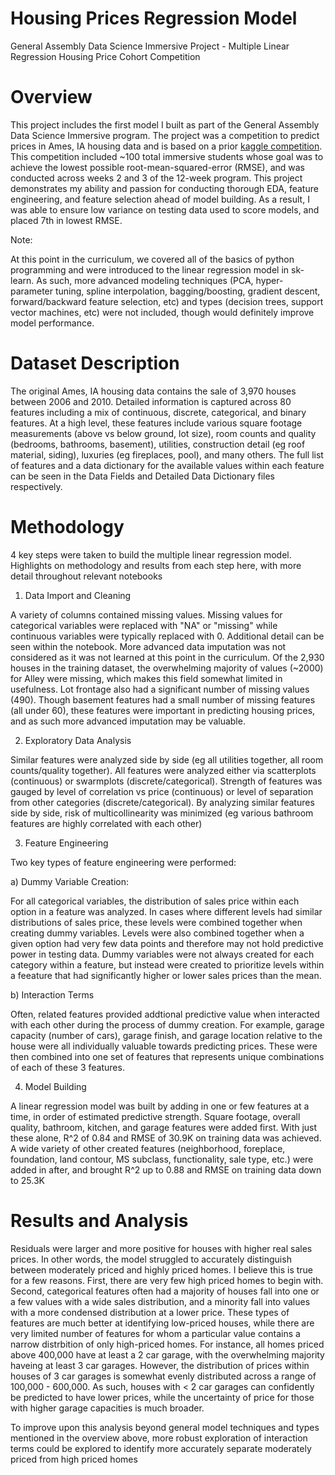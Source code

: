 # Housing Prices Regression Model
General Assembly Data Science Immersive Project - Multiple Linear Regression Housing Price Cohort Competition
# Overview

   This project includes the first model I built as part of the General Assembly Data Science Immersive program. The project was a competition to predict prices in Ames, IA housing data and is based on a prior [kaggle competition](https://www.kaggle.com/c/house-prices-advanced-regression-techniques). This competition included ~100 total immersive students whose goal was to achieve the lowest possible root-mean-squared-error (RMSE), and was conducted across weeks 2 and 3 of the 12-week program. This project demonstrates my ability and passion for conducting thorough EDA, feature engineering, and feature selection ahead of model building. As a result, I was able to ensure low variance on testing data used to score models, and placed 7th in lowest RMSE. 

Note: 

   At this point in the curriculum, we covered all of the basics of python programming and were introduced to the linear regression model in sk-learn. As such, more advanced modeling techniques (PCA, hyper-parameter tuning, spline interpolation, bagging/boosting, gradient descent, forward/backward feature selection, etc) and types (decision trees, support vector machines, etc) were not included, though would definitely improve model performance.

# Dataset Description
   The original Ames, IA housing data contains the sale of 3,970 houses between 2006 and 2010. Detailed information is captured across 80 features including a mix of continuous, discrete, categorical, and binary features. At a high level, these features include various square footage measurements (above vs below ground, lot size), room counts and quality (bedrooms, bathrooms, basement), utilities, construction detail (eg roof material, siding), luxuries (eg fireplaces, pool), and many others. The full list of features and a data dictionary for the available values within each feature can be seen in the Data Fields and Detailed Data Dictionary files respectively.

# Methodology
4 key steps were taken to build the multiple linear regression model. Highlights on methodology and results from each step here, with more detail throughout relevant notebooks
  1. Data Import and Cleaning 
      
   A variety of columns contained missing values. Missing values for categorical variables were replaced with "NA" or "missing" while continuous variables were typically replaced with 0. Additional detail can be seen within the notebook. More advanced data imputation was not considered as it was not learned at this point in the curriculum. Of the 2,930 houses in the training dataset, the overwhelming majority of values (~2000) for Alley were missing, which makes this field somewhat limited in usefulness. Lot frontage also had a significant number of missing values (490). Though basement features had a small number of missing features (all under 60), these features were important in predicting housing prices, and as such more advanced imputation may be valuable. 
  
  2. Exploratory Data Analysis
  
   Similar features were analyzed side by side (eg all utilities together, all room counts/quality together). All features were analyzed either via scatterplots (continuous) or swarmplots (discrete/categorical). Strength of features was gauged by level of correlation vs price (continuous) or level of separation from other categories (discrete/categorical). By analyzing similar features side by side, risk of multicollinearity was minimized (eg various bathroom features are highly correlated with each other)
  
  3. Feature Engineering
  
   Two key types of feature engineering were performed:
      
   a) Dummy Variable Creation:
      
   For all categorical variables, the distribution of sales price within each option in a feature was analyzed. In cases where different levels had similar distributions of sales price, these levels were combined together when creating dummy variables.  Levels were also combined together when a given option had very few data points and therefore may not hold predictive power in testing data. Dummy variables were not always created for each category within a feature, but instead were created to prioritize levels within a feeature that had significantly higher or lower sales prices than the mean.
      
   b) Interaction Terms
      
   Often, related features provided addtional predictive value when interacted with each other during the process of dummy creation. For example, garage capacity (number of cars), garage finish, and garage location relative to the house were all individually valuable towards predicting prices. These were then combined into one set of features that represents unique combinations of each of these 3 features. 
      
  4. Model Building
  
   A linear regression model was built by adding in one or few features at a time, in order of estimated predictive strength. Square footage, overall quality, bathroom, kitchen, and garage features were added first. With just these alone, R^2 of 0.84 and RMSE of 30.9K on training data was achieved. A wide variety of other created features (neighborhood, foreplace, foundation, land contour, MS subclass, functionality, sale type, etc.) were added in after, and brought R^2 up to 0.88 and RMSE on training data down to 25.3K


# Results and Analysis

   Residuals were larger and more positive for houses with higher real sales prices. In other words, the model struggled to accurately distinguish between moderately priced and highly priced homes. I believe this is true for a few reasons. First, there are very few high priced homes to begin with. Second, categorical features often had a majority of houses fall into one or a few values with a wide sales distribution, and a minority fall into values with a more condensed distribution at a lower price. These types of features are much better at identifying low-priced houses, while there are very limited number of features for whom a particular value contains a narrow distrbition of only high-priced homes. For instance, all homes priced above 400,000 have at least a 2 car garage, with the overwhelming majority haveing at least 3 car garages. However, the distribution of prices within houses of 3 car garages is somewhat evenly distributed across a range of 100,000 - 600,000. As such, houses with < 2 car garages can confidently be predicted to have lower prices, while the uncertainty of price for those with higher garage capacities is much broader. 
  
   To improve upon this analysis beyond general model techniques and types mentioned in the overview above, more robust exploration of interaction terms could be explored to identify more accurately separate moderately priced from high priced homes
